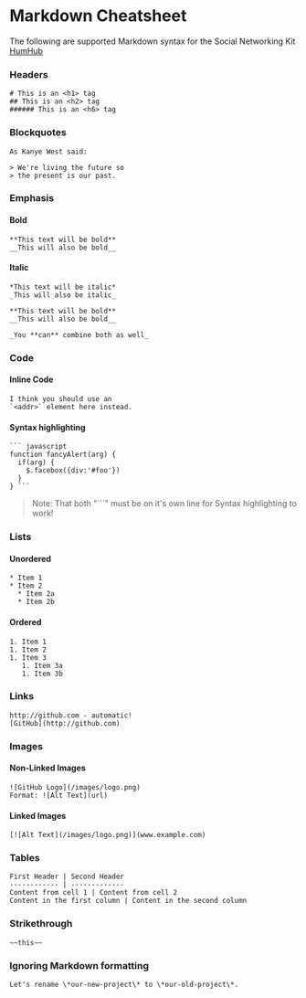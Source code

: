 # Markdown Cheatsheet

The following are supported Markdown syntax for the Social Networking Kit [HumHub](https://www.humhub.org)

### Headers
```
# This is an <h1> tag
## This is an <h2> tag
###### This is an <h6> tag
```

### Blockquotes
```
As Kanye West said:

> We're living the future so
> the present is our past.
```
### Emphasis

#### Bold
```
**This text will be bold**
__This will also be bold__
```

#### Italic
```
*This text will be italic*
_This will also be italic_

**This text will be bold**
__This will also be bold__
```
```
_You **can** combine both as well_
```

### Code

#### Inline Code
```
I think you should use an
`<addr>` element here instead.
```
#### Syntax highlighting

```
``` javascript
function fancyAlert(arg) {
  if(arg) {
    $.facebox({div:'#foo'})
  }
} ```
```
> Note: That both "```" must be on it's own line for Syntax highlighting to work!

### Lists

#### Unordered
```
* Item 1
* Item 2
  * Item 2a
  * Item 2b
```
#### Ordered
```
1. Item 1
1. Item 2
1. Item 3
   1. Item 3a
   1. Item 3b
```

### Links
```
http://github.com - automatic!
[GitHub](http://github.com)
```

### Images

#### Non-Linked Images
```
![GitHub Logo](/images/logo.png)
Format: ![Alt Text](url)
```

#### Linked Images
```
[![Alt Text](/images/logo.png)](www.example.com)
```

### Tables
```
First Header | Second Header
------------ | -------------
Content from cell 1 | Content from cell 2
Content in the first column | Content in the second column
```

### Strikethrough
```
~~this~~
```

### Ignoring Markdown formatting
```
Let's rename \*our-new-project\* to \*our-old-project\*.
```

